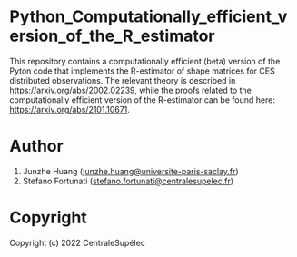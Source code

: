 # Python_Computationally_efficient_version_of_the_R_estimator
This repository contains a computationally efficient (beta) version of the Pyton code that implements the R-estimator of shape matrices for CES distributed observations. The relevant theory is described in https://arxiv.org/abs/2002.02239, while the proofs related to the computationally efficient version of the R-estimator can be found here: https://arxiv.org/abs/2101.10671.


# Author
1) Junzhe Huang (junzhe.huang@universite-paris-saclay.fr)
2) Stefano Fortunati (stefano.fortunati@centralesupelec.fr)


# Copyright
Copyright (c) 2022 CentraleSupélec
